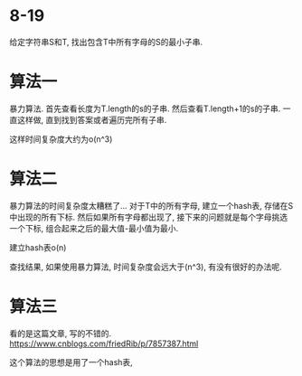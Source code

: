 # 8-19

给定字符串S和T, 找出包含T中所有字母的S的最小子串.

# 算法一

暴力算法.
首先查看长度为T.length的s的子串.
然后查看T.length+1的s的子串.
一直这样做, 直到找到答案或者遍历完所有子串.

这样时间复杂度大约为o(n^3)

# 算法二

暴力算法的时间复杂度太糟糕了...
对于T中的所有字母, 建立一个hash表, 存储在S中出现的所有下标.
然后如果所有字母都出现了, 接下来的问题就是每个字母挑选一个下标, 组合起来之后的最大值-最小值为最小.

建立hash表o(n)

查找结果, 如果使用暴力算法, 时间复杂度会远大于(n^3), 有没有很好的办法呢.

# 算法三

看的是这篇文章, 写的不错的.
https://www.cnblogs.com/friedRib/p/7857387.html

这个算法的思想是用了一个hash表, 